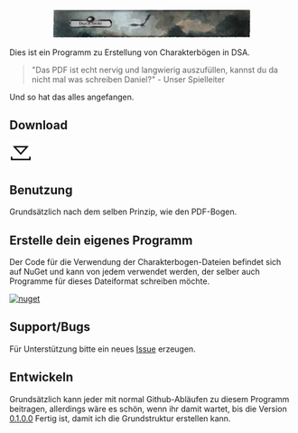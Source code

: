 <p align="center"><img src="../../img/Banner_large.png" alt="Drachenhorn Icon" width="350"></p>

Dies ist ein Programm zu Erstellung von Charakterbögen in DSA.

>"Das PDF ist echt nervig und langwierig auszufüllen, kannst du da nicht mal was schreiben Daniel?" - Unser Spielleiter

Und so hat das alles angefangen.


## Download

<a href="https://raw.githubusercontent.com/lightlike/Drachenhorn/publish/setup.exe" download="setup.exe">
  <img src="../../img/Black/Common/Download.png" width="40" title="setup.exe"/>
</a>

## Benutzung

Grundsätzlich nach dem selben Prinzip, wie den PDF-Bogen.

## Erstelle dein eigenes Programm

Der Code für die Verwendung der Charakterbogen-Dateien befindet sich auf NuGet und kann von jedem verwendet werden, der selber auch Programme für dieses Dateiformat schreiben möchte.

<a href="https://www.nuget.org/packages/Drachenhorn.Xml/" style="padding: 5">
	<img src="https://www.nuget.org/Content/gallery/img/default-package-icon.svg" width="30" title="nuget"/>
</a>

## Support/Bugs

Für Unterstützung bitte ein neues [Issue](https://github.com/lightlike/Drachenhorn/issues) erzeugen.

## Entwickeln

Grundsätzlich kann jeder mit normal Github-Abläufen zu diesem Programm beitragen, allerdings wäre es schön, wenn ihr damit wartet, bis die Version [0.1.0.0](https://github.com/lightlike/Drachenhorn/milestone/1) Fertig ist, damit ich die Grundstruktur erstellen kann.
